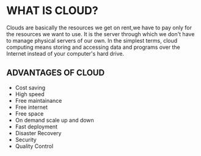 # WHAT IS CLOUD?
Clouds are basically the resources we get on rent,we have to pay only for the resources we want to use.
It is the server through which we don't have to manage physical servers of our own.
In the simplest terms, cloud computing means storing and accessing data and programs over the Internet
instead of your computer's hard drive.

## ADVANTAGES OF CLOUD
- Cost saving
- High speed
- Free maintainance
- Free internet
- Free space
- On demand scale up and down
- Fast deployment
- Disaster Recovery
- Security
- Quality Control